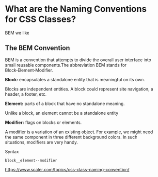 
# What are the Naming Conventions for CSS Classes?

BEM we like

## The BEM Convention

BEM is a convention that attempts to divide the overall user interface into small reusable components.The abbreviation BEM stands for Block‑Element‑Modifier.

**Block:** encapsulates a standalone entity that is meaningful on its own.

Blocks are independent entities. A block could represent site navigation, a header, a footer, etc.

**Element:** parts of a block that have no standalone meaning.

Unlike a block, an element cannot be a standalone entity

**Modifier:** flags on blocks or elements.

A modifier is a variation of an existing object. For example, we might need the same component in three different background colors. In such situations, modifiers are very handy.

Syntax

    block__element--modifier

https://www.scaler.com/topics/css-class-naming-convention/
